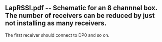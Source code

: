 ## LapRSSI.pdf -- Schematic for an 8 channnel box. The number of receivers can be reduced by just not installing as many receivers.
  The first receiver should connect to DP0 and so on.
